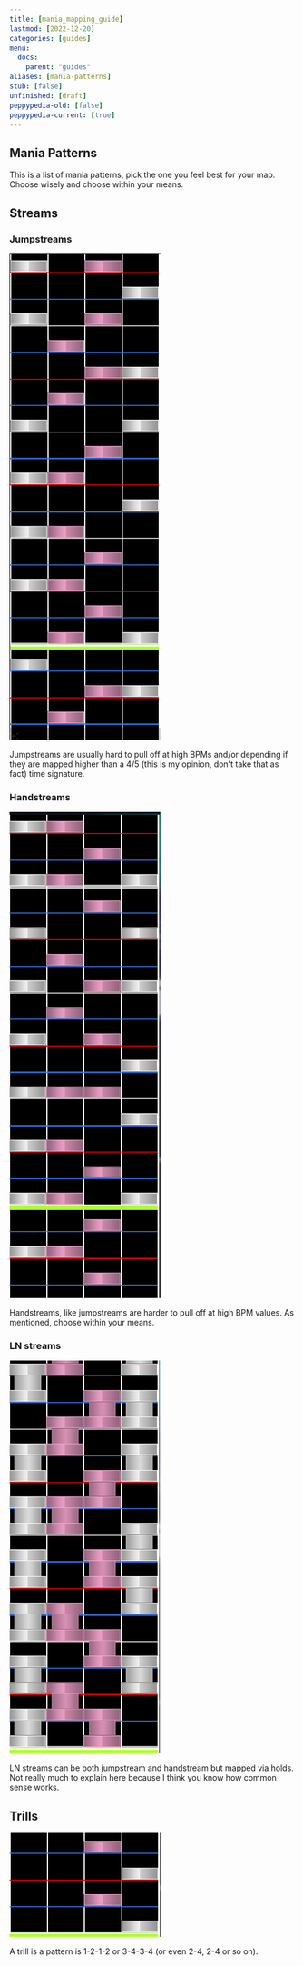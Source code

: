 ```yaml
---
title: [mania_mapping_guide]
lastmod: [2022-12-20]
categories: [guides]
menu:
  docs:
    parent: "guides"
aliases: [mania-patterns]
stub: [false]
unfinished: [draft]
peppypedia-old: [false]
peppypedia-current: [true]
---
```

## Mania Patterns

This is a list of mania patterns, pick the one you feel best for your map. Choose wisely and choose within your means.
## Streams

### Jumpstreams

![](images/Screenshot_2022-12-20_224808.png)

Jumpstreams are usually hard to pull off at high BPMs and/or depending if they are mapped higher than a 4/5 (this is my opinion, don't take that as fact) time signature.

### Handstreams

![](images/Screenshot_2022-12-20_232313.png)

Handstreams, like jumpstreams are harder to pull off at high BPM values. As mentioned, choose within your means.

### LN streams

![](images/Screenshot_2022-12-20_233136.png)

LN streams can be both jumpstream and handstream but mapped via holds. Not really much to explain here because I think you know how common sense works.

## Trills

![](images/Screenshot_2022-12-20_233655.png)

A trill is a pattern is 1-2-1-2 or 3-4-3-4 (or even 2-4, 2-4 or so on).